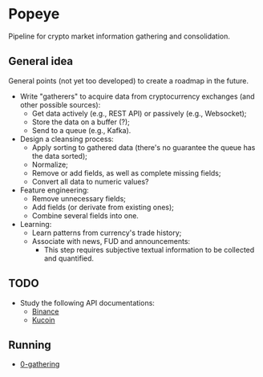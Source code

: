 # Popeye

Pipeline for crypto market information gathering and consolidation.

## General idea

General points (not yet too developed) to create a roadmap in the future.

- Write "gatherers" to acquire data from cryptocurrency exchanges (and other possible sources):
    - Get data actively (e.g., REST API) or passively (e.g., Websocket);
    - Store the data on a buffer (?);
    - Send to a queue (e.g., Kafka).
- Design a cleansing process:
    - Apply sorting to gathered data (there's no guarantee the queue has the data sorted);
    - Normalize;
    - Remove or add fields, as well as complete missing fields;
    - Convert all data to numeric values?
- Feature engineering:
    - Remove unnecessary fields;
    - Add fields (or derivate from existing ones);
    - Combine several fields into one.
- Learning:
    - Learn patterns from currency's trade history;
    - Associate with news, FUD and announcements:
        - This step requires subjective textual information to be collected and quantified.

## TODO

- Study the following API documentations:
    - [Binance](https://github.com/binance-exchange/binance-official-api-docs)
    - [Kucoin](https://kucoinapidocs.docs.apiary.io/#)

## Running

- [0-gathering](/0-gathering)
